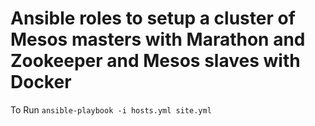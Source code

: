  # Ansible roles to setup a cluster of Mesos masters with Marathon and Zookeeper and Mesos slaves with Docker

 To Run
 ```ansible-playbook -i hosts.yml site.yml```

